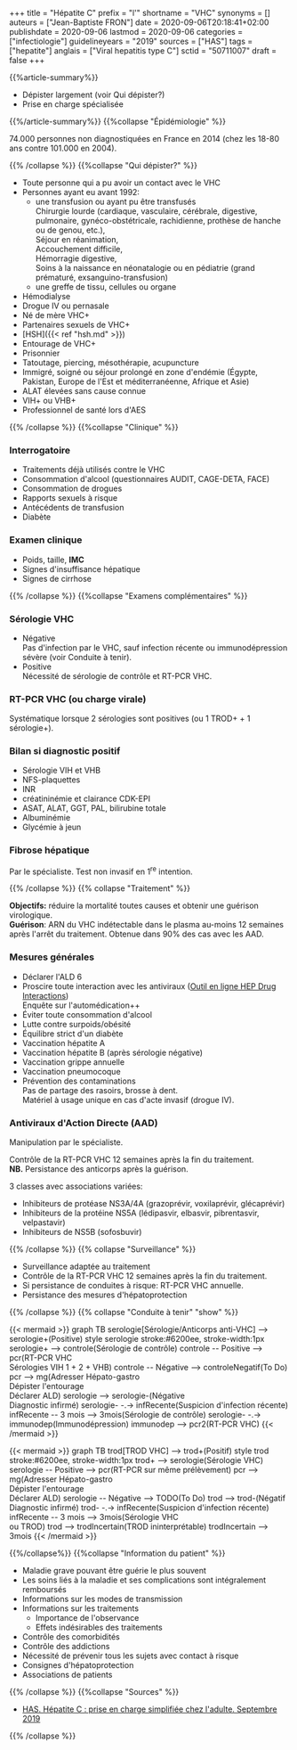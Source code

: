+++
title = "Hépatite C"
prefix = "l'"
shortname = "VHC"
synonyms = []
auteurs = ["Jean-Baptiste FRON"]
date = 2020-09-06T20:18:41+02:00
publishdate = 2020-09-06
lastmod = 2020-09-06
categories = ["infectiologie"]
guidelineyears = "2019"
sources = ["HAS"]
tags = ["hepatite"]
anglais = ["Viral hepatitis type C"]
sctid = "50711007"
draft = false
+++

{{%article-summary%}}

- Dépister largement (voir Qui dépister?)
- Prise en charge spécialisée

{{%/article-summary%}}
{{%collapse "Épidémiologie" %}}

74.000 personnes non diagnostiquées en France en 2014 (chez les 18-80 ans contre 101.000 en 2004).

{{% /collapse %}}
{{%collapse "Qui dépister?" %}}

- Toute personne qui a pu avoir un contact avec le VHC
- Personnes ayant eu avant 1992:
  - une transfusion ou ayant pu être transfusés  
Chirurgie lourde (cardiaque, vasculaire, cérébrale, digestive, pulmonaire, gynéco-obstétricale,
rachidienne, prothèse de hanche ou de genou, etc.),  
Séjour en réanimation,  
Accouchement difficile,  
Hémorragie digestive,  
Soins à la naissance en néonatalogie ou en pédiatrie (grand prématuré, exsanguino-transfusion)
  - une greffe de tissu, cellules ou organe
- Hémodialyse
- Drogue IV ou pernasale
- Né de mère VHC+
- Partenaires sexuels de VHC+
- [HSH]({{< ref "hsh.md" >}})
- Entourage de VHC+
- Prisonnier
- Tatoutage, piercing, mésothérapie, acupuncture
- Immigré, soigné ou séjour prolongé en zone d'endémie (Égypte, Pakistan, Europe de l'Est et méditerranéenne, Afrique et Asie)
- ALAT élevées sans cause connue
- VIH+ ou VHB+
- Professionnel de santé lors d'AES

{{% /collapse %}}
{{%collapse "Clinique" %}}

### Interrogatoire

- Traitements déjà utilisés contre le VHC
- Consommation d'alcool (questionnaires AUDIT, CAGE-DETA, FACE)
- Consommation de drogues
- Rapports sexuels à risque
- Antécédents de transfusion
- Diabète

### Examen clinique

- Poids, taille, **IMC**
- Signes d'insuffisance hépatique
- Signes de cirrhose

{{% /collapse %}}
{{%collapse "Examens complémentaires" %}}

### Sérologie VHC

- Négative  
Pas d'infection par le VHC, sauf infection récente ou immunodépression sévère (voir Conduite à tenir).
- Positive  
Nécessité de sérologie de contrôle et RT-PCR VHC.

### RT-PCR VHC (ou charge virale)

Systématique lorsque 2 sérologies sont positives (ou 1 TROD+ + 1 sérologie+).

### Bilan si diagnostic positif

- Sérologie VIH et VHB
- NFS-plaquettes
- INR
- créatininémie et clairance CDK-EPI
- ASAT, ALAT, GGT, PAL, bilirubine totale
- Albuminémie
- Glycémie à jeun

### Fibrose hépatique

Par le spécialiste. Test non invasif en 1<sup>re</sup> intention.

{{% /collapse %}}
{{% collapse "Traitement" %}}

**Objectifs:** réduire la mortalité toutes causes et obtenir une guérison virologique.  
**Guérison**: ARN du VHC indétectable dans le plasma au-moins 12 semaines après l'arrêt du traitement. Obtenue dans 90% des cas avec les AAD.

### Mesures générales

- Déclarer l'ALD 6
- Proscire toute interaction avec les antiviraux ([Outil en ligne HEP Drug Interactions](https://www.hep-druginteractions.org/checker))  
Enquête sur l'automédication++
- Éviter toute consommation d'alcool
- Lutte contre surpoids/obésité
- Équilibre strict d'un diabète
- Vaccination hépatite A
- Vaccination hépatite B (après sérologie négative)
- Vaccination grippe annuelle
- Vaccination pneumocoque
- Prévention des contaminations  
Pas de partage des rasoirs, brosse à dent.  
Matériel à usage unique en cas d'acte invasif (drogue IV).

### Antiviraux d'Action Directe (AAD)

Manipulation par le spécialiste.

Contrôle de la RT-PCR VHC 12 semaines après la fin du traitement.  
**NB.** Persistance des anticorps après la guérison.

3 classes avec associations variées:

- Inhibiteurs de protéase NS3A/4A (grazoprévir, voxilaprévir, glécaprévir)
- Inhibiteurs de la protéine NS5A (lédipasvir, elbasvir, pibrentasvir, velpastavir)
- Inhibiteurs de NS5B (sofosbuvir)

{{% /collapse %}}
{{% collapse "Surveillance" %}}

- Surveillance adaptée au traitement
- Contrôle de la RT-PCR VHC 12 semaines après la fin du traitement.
- Si persistance de conduites à risque: RT-PCR VHC annuelle.
- Persistance des mesures d'hépatoprotection

{{% /collapse %}}
{{% collapse "Conduite à tenir" "show" %}}

{{< mermaid >}}
graph TB
  serologie[Sérologie/Anticorps anti-VHC] --> serologie+(Positive)
  style serologie stroke:#6200ee, stroke-width:1px
  serologie+ --> controle(Sérologie de contrôle)
    controle -- Positive --> pcr(RT-PCR VHC<br>Sérologies VIH 1 + 2 + VHB)
    controle -- Négative --> controleNegatif(To Do)
    pcr --> mg(Adresser Hépato-gastro<br>Dépister l'entourage<br>Déclarer ALD)
  serologie --> serologie-(Négative<br>Diagnostic infirmé)
  serologie- -.-> infRecente(Suspicion d'infection récente)
    infRecente -- 3 mois --> 3mois(Sérologie de contrôle)
  serologie- -.-> immunodep(Immunodépression)
    immunodep --> pcr2(RT-PCR VHC)
{{< /mermaid >}}

{{< mermaid >}}
graph TB
  trod[TROD VHC] --> trod+(Positif)
  style trod stroke:#6200ee, stroke-width:1px
  trod+ --> serologie(Sérologie VHC)
    serologie -- Positive --> pcr(RT-PCR sur même prélèvement)
    pcr --> mg(Adresser Hépato-gastro<br>Dépister l'entourage<br>Déclarer ALD)
    serologie -- Négative --> TODO(To Do)
  trod --> trod-(Négatif<br>Diagnostic infirmé)
    trod- -.-> infRecente(Suspicion d'infection récente)
    infRecente -- 3 mois --> 3mois(Sérologie VHC<br>ou TROD)
  trod --> trodIncertain(TROD ininterprétable)
    trodIncertain --> 3mois
{{< /mermaid >}}

{{%/collapse%}}
{{%collapse "Information du patient" %}}

- Maladie grave pouvant être guérie le plus souvent
- Les soins liés à la maladie et ses complications sont intégralement remboursés
- Informations sur les modes de transmission
- Informations sur les traitements
  - Importance de l'observance
  - Effets indésirables des traitements
- Contrôle des comorbidités
- Contrôle des addictions
- Nécessité de prévenir tous les sujets avec contact à risque
- Consignes d'hépatoprotection
- Associations de patients

{{% /collapse %}}
{{%collapse "Sources" %}}

- [HAS. Hépatite C : prise en charge simplifiée chez l'adulte. Septembre 2019](https://www.has-sante.fr/jcms/c_2911891/fr/hepatite-c-prise-en-charge-simplifiee-chez-l-adulte)

{{% /collapse %}}
